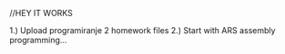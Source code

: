 //HEY IT WORKS

1.) Upload programiranje 2 homework files
2.) Start with ARS assembly programming...
